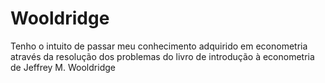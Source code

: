 # Wooldridge
Tenho o intuito de passar meu conhecimento adquirido em econometria através da resolução dos problemas do livro de introdução à econometria de Jeffrey M. Wooldridge
